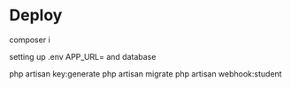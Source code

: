 # Deploy

composer i


setting up .env
APP_URL=
and database 

php artisan key:generate
php artisan migrate
php artisan webhook:student
